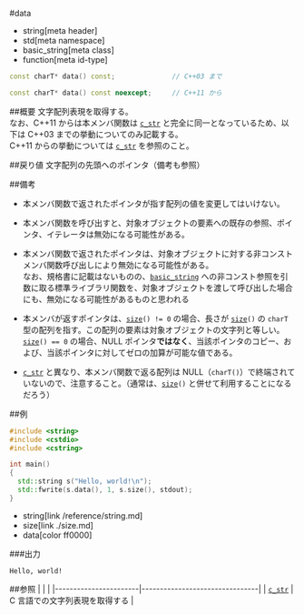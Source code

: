 #data
* string[meta header]
* std[meta namespace]
* basic_string[meta class]
* function[meta id-type]

```cpp
const charT* data() const;				// C++03 まで

const charT* data() const noexcept;		// C++11 から
```

##概要
文字配列表現を取得する。  
なお、C++11 からは本メンバ関数は [`c_str`](./c_str.md) と完全に同一となっているため、以下は C++03 までの挙動についてのみ記載する。  
C++11 からの挙動については [`c_str`](./c_str.md) を参照のこと。


##戻り値
文字配列の先頭へのポインタ（備考も参照）


##備考
- 本メンバ関数で返されたポインタが指す配列の値を変更してはいけない。

- 本メンバ関数を呼び出すと、対象オブジェクトの要素への既存の参照、ポインタ、イテレータは無効になる可能性がある。

- 本メンバ関数で返されたポインタは、対象オブジェクトに対する非コンストメンバ関数呼び出しにより無効になる可能性がある。  
	なお、規格書に記載はないものの、[`basic_string`](/reference/string/basic_string.md) への非コンスト参照を引数に取る標準ライブラリ関数を、対象オブジェクトを渡して呼び出した場合にも、無効になる可能性があるものと思われる

- 本メンバが返すポインタは、[`size`](./size.md)`() != 0` の場合、長さが [`size`](./size.md)`()` の `charT` 型の配列を指す。この配列の要素は対象オブジェクトの文字列と等しい。
	[`size`](./size.md)`() == 0` の場合、NULL ポインタ**ではなく**、当該ポインタのコピー、および、当該ポインタに対してゼロの加算が可能な値である。

- [`c_str`](./c_str.md) と異なり、本メンバ関数で返る配列は NULL（`charT()`）で終端されていないので、注意すること。（通常は、[`size`](./size.md)`()` と併せて利用することになるだろう）


##例
```cpp
#include <string>
#include <cstdio>
#include <cstring>

int main()
{
  std::string s("Hello, world!\n");
  std::fwrite(s.data(), 1, s.size(), stdout);
}
```
* string[link /reference/string.md]
* size[link ./size.md]
* data[color ff0000]

###出力
```
Hello, world!
```


##参照
|                       |                                |
|-----------------------|--------------------------------|
| [`c_str`](./c_str.md) | C 言語での文字列表現を取得する |
